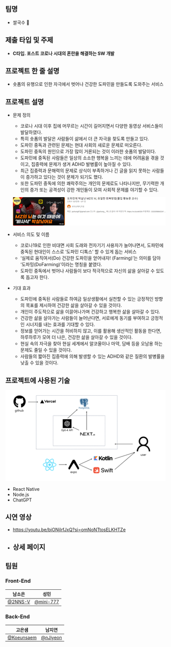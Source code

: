 
## 팀명

- 쌀국수 🍜
  

## 제출 타입 및 주제

- **C타입. 포스트 코로나 시대의 혼란을 해결하는 SW 개발**



## 프로젝트 한 줄 설명

- 숏폼의 유행으로 인한 자극에서 벗어나 건강한 도파민을 만들도록 도와주는 서비스



## 프로젝트 설명

- 문제 정의
    - 코로나 시대 이후 집에 머무르는 시간이 길어지면서 다양한 동영상 서비스들이 발달하였다.
    - 특히 숏폼의 발달은 사람들이 삶에서 더 큰 자극을 찾도록 만들고 있다.
    - 도파민 중독과 관련된 문제는 현대 사회의 새로운 문제로 떠오른다.
    - 도파민 중독의 원인으로 가장 많이 거론되는 것이 이러한 숏폼의 발달이다.
    - 도파민에 중독된 사람들은 일상의 소소한 행복을 느끼는 데에 어려움을 겪을 것이고, 집중력에 문제가 생겨 ADHD 발병률이 높아질 수 있다.
    - 최근 집중력과 문해력의 문제로 상식이 부족하거나 긴 글을 읽지 못하는 사람들이 증가하고 있다는 것이 문제가 되기도 했다.
    - 또한 도파민 중독에 의한 쾌락주의는 개인의 문제로도 나타나지만, 무기력한 개인의 증가 또는 공격성이 강한 개인들이 모여 사회적 문제를 야기할 수 있다.
    
    ![참고자료 1](./src/pic1.png)

    
- 서비스 의도 및 이름
    - 코로나19로 인한 비대면 사회 도래와 전자기기 사용자가 늘어나면서, 도파민에 중독된 현대인이 스스로 ‘도파민 디톡스’ 할 수 있게 돕는 서비스
    - ‘실제로 움직여서(Do) 건강한 도파민을 얻어내자! (Farming)’는 의미를 담아 ‘도파밍(DoFarming)’이라는 명칭을 붙였다.
    - 도파민 중독에서 벗어나 사람들이 보다 적극적으로 자신의 삶을 살아갈 수 있도록 돕고자 한다.
- 기대 효과
    - 도파민에 중독된 사람들로 하여금 일상생활에서 실천할 수 있는 긍정적인 방향의 목표를 제시하여 건강한 삶을 살아갈 수 있을 것이다.
    - 개인이 주도적으로 삶을 이끌어나가며 건강하고 행복한 삶을 살아갈 수 있다.
    - 건강한 삶을 살아가는 사람들이 늘어난다면, 서로에게 동기를 부여하고 긍정적인 시너지를 내는 효과를 기대할 수 있다.
    - 정보를 얻어가는 시간을 허비하지 않고, 이를 활용해 생산적인 활동을 한다면, 하루하루가 모여 더 나은, 건강한 삶을 살아갈 수 있을 것이다.
    - 현실 속의 자극을 찾아 현실 세계에서 알코올이나 마약, 담배 등을 오남용 하는 문제도 줄일 수 있을 것이다.
    - 사람들의 짧아진 집중력에 의해 발생할 수 있는 ADHD와 같은 질환의 발병률을 낮출 수 있을 것이다.


## 프로젝트에 사용된 기술

![시스템 구성도](./src/system_diagram.png)
- React Native
- Node.js
- ChatGPT


## 시연 영상

- https://youtu.be/biONjIrfJxQ?si=omNoNTtosELKHTZe
- 상세 페이지
    - 



## 팀원

### Front-End

| 남소은 | 성민 |
| --- | --- |
| [@2NNS-V](https://github.com/2NNS-V) | [@mini-777](https://github.com/mini-777) |

### Back-End

| 고은샘 | 남지연 |
| --- | --- |
| [@Koeunsaem](https://github.com/Koeunsaem) | [@nJiyeon](https://github.com/nJiyeon) |
